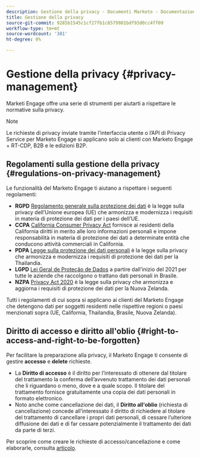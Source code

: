 ```yaml
---
description: Gestione della privacy - Documenti Marketo - Documentazione del prodotto
title: Gestione della privacy
source-git-commit: 9285b1545c1cf27fb1c8579981bdf93d0cc4ff09
workflow-type: tm+mt
source-wordcount: '381'
ht-degree: 0%

---
```


# Gestione della privacy {#privacy-management}

Marketi Engage offre una serie di strumenti per aiutarti a rispettare le normative sulla privacy.

>[!NOTE]
>
>Le richieste di privacy inviate tramite l’interfaccia utente o l’API di Privacy Service per Marketo Engage si applicano solo ai clienti con Marketo Engage + RT-CDP, B2B e le edizioni B2P.

## Regolamenti sulla gestione della privacy {#regulations-on-privacy-management}

Le funzionalità del Marketo Engage ti aiutano a rispettare i seguenti regolamenti:

* **RGPD** [Regolamento generale sulla protezione dei dati](https://ec.europa.eu/info/law/law-topic/data-protection/reform/what-does-general-data-protection-regulation-gdpr-govern_en) è la legge sulla privacy dell’Unione europea (UE) che armonizza e modernizza i requisiti in materia di protezione dei dati per i paesi dell’UE.
* **CCPA** [California Consumer Privacy Act](https://leginfo.legislature.ca.gov/faces/codes_displayText.xhtml?lawCode=CIV&amp;division=3.&amp;title=1.81.5.&amp;part=4.&amp;capitolo=&amp;article=) fornisce ai residenti della California diritti in merito alle loro informazioni personali e impone responsabilità in materia di protezione dei dati a determinate entità che conducono attività commerciali in California.
* **PDPA** [Legge sulla protezione dei dati personali](https://secureprivacy.ai/thailand-pdpa-summary-what-businesses-need-to-know/) è la legge sulla privacy che armonizza e modernizza i requisiti di protezione dei dati per la Thailandia.
* **LGPD** [Lei Geral de Proteção de Dados](https://iapp.org/media/pdf/resource_center/Brazilian_General_Data_Protection_Law.pdf) a partire dall&#39;inizio del 2021 per tutte le aziende che raccolgono o trattano dati personali in Brasile.
* **NZPA** [Privacy Act 2020](https://www.privacy.org.nz/privacy-act-2020/privacy-act-2020/) è la legge sulla privacy che armonizza e aggiorna i requisiti di protezione dei dati per la Nuova Zelanda.

Tutti i regolamenti di cui sopra si applicano ai clienti del Marketo Engage che detengono dati per soggetti residenti nelle rispettive regioni o paesi menzionati sopra (UE, California, Thailandia, Brasile, Nuova Zelanda).

## Diritto di accesso e diritto all&#39;oblio {#right-to-access-and-right-to-be-forgotten}

Per facilitare la preparazione alla privacy, il Marketo Engage ti consente di gestire **accesso** e **delete** richieste.

* La **Diritto di accesso** è il diritto per l’interessato di ottenere dal titolare del trattamento la conferma dell’avvenuto trattamento dei dati personali che li riguardano o meno, dove e a quale scopo. Il titolare del trattamento fornisce gratuitamente una copia dei dati personali in formato elettronico.
* Noto anche come cancellazione dei dati, il **Diritto all&#39;oblio** (richiesta di cancellazione) concede all’interessato il diritto di richiedere al titolare del trattamento di cancellare i propri dati personali, di cessare l’ulteriore diffusione dei dati e di far cessare potenzialmente il trattamento dei dati da parte di terzi.

Per scoprire come creare le richieste di accesso/cancellazione e come elaborarle, consulta [articolo](/help/marketo/product-docs/core-marketo-concepts/miscellaneous/privacy-requests.md).
